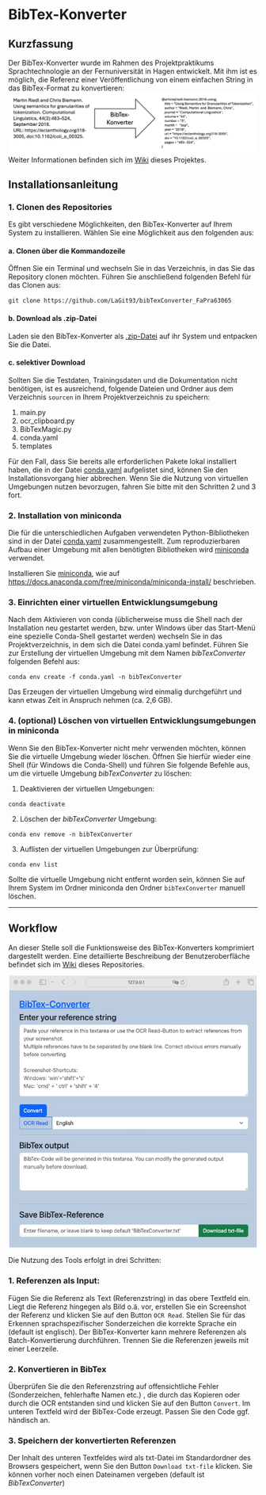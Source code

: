 # BibTex-Konverter

## Kurzfassung
Der BibTex-Konverter wurde im Rahmen des Projektpraktikums Sprachtechnologie an der Fernuniversität in Hagen 
entwickelt. Mit ihm ist es möglich, die Referenz einer Veröffentlichung von einem 
einfachen String in das BibTex-Format zu konvertieren:
![Intro.png](Dokumente%2FIntro.png)
Weiter Informationen
befinden sich im [Wiki](https://github.com/LaGit93/bibTexConverter_FaPra63065/wiki/BibTex%E2%80%90Konverter) dieses Projektes.

## Installationsanleitung 

### 1. Clonen des Repositories
Es gibt verschiedene Möglichkeiten, den BibTex-Konverter auf Ihrem System zu installieren. 
Wählen Sie eine Möglichkeit aus den folgenden aus:

#### a. Clonen über die Kommandozeile
Öffnen Sie ein Terminal und wechseln Sie in das Verzeichnis, in das Sie das Repository
clonen möchten. Führen Sie anschließend folgenden Befehl für das Clonen aus:

```
git clone https://github.com/LaGit93/bibTexConverter_FaPra63065
```

#### b. Download als .zip-Datei
Laden sie den BibTex-Konverter als [.zip-Datei](https://github.com/LaGit93/bibTexConverter_FaPra63065/archive/refs/heads/main.zip) auf ihr System und entpacken Sie die Datei.

#### c. selektiver Download

Sollten Sie die Testdaten, Trainingsdaten und die Dokumentation nicht benötigen, ist es ausreichend, 
folgende Dateien und Ordner aus dem Verzeichnis ```sourcen``` in Ihrem Projektverzeichnis zu speichern:
1. main.py
2. ocr_clipboard.py
3. BibTexMagic.py 
4. conda.yaml
5. templates


Für den Fall, dass Sie bereits alle erforderlichen Pakete lokal installiert haben, die in der
Datei [conda.yaml](https://github.com/LaGit93/bibTexConverter_FaPra63065/blob/main/sourcen/conda.yaml)
aufgelistet sind, können Sie den Installationsvorgang hier abbrechen. Wenn Sie die 
Nutzung von virtuellen Umgebungen nutzen bevorzugen, fahren Sie bitte mit den 
Schritten 2 und 3 fort.


### 2. Installation von miniconda

Die für die unterschiedlichen Aufgaben verwendeten Python-Bibliotheken sind in der Datei 
[conda.yaml](https://github.com/LaGit93/bibTexConverter_FaPra63065/blob/main/sourcen/conda.yaml) zusammengestellt. 
Zum reproduzierbaren Aufbau einer Umgebung mit allen benötigten Bibliotheken wird
[miniconda](https://docs.anaconda.com/miniconda/) verwendet. 

Installieren Sie [miniconda](https://docs.anaconda.com/miniconda/), 
wie auf https://docs.anaconda.com/free/miniconda/miniconda-install/ 
beschrieben.



### 3. Einrichten einer virtuellen Entwicklungsumgebung

Nach dem Aktivieren von conda (üblicherweise muss die Shell nach der Installation neu gestartet werden, bzw. unter Windows
über das Start-Menü eine spezielle Conda-Shell gestartet werden) wechseln Sie in das Projektverzeichnis, in dem sich die 
Datei conda.yaml befindet. Führen Sie zur Erstellung der virtuellen Umgebung mit dem Namen 
*bibTexConverter* folgenden Befehl aus:

```
conda env create -f conda.yaml -n bibTexConverter
```

Das Erzeugen der virtuellen Umgebung wird einmalig durchgeführt und kann etwas Zeit in 
Anspruch nehmen (ca. 2,6 GB).

### 4. (optional) Löschen von virtuellen Entwicklungsumgebungen in miniconda
Wenn Sie den BibTex-Konverter nicht mehr verwenden möchten, können Sie die virtuelle
Umgebung wieder löschen. Öffnen Sie hierfür wieder eine Shell (für Windows die Conda-Shell)
und führen Sie folgende Befehle aus, um die virtuelle Umgebung *bibTexConverter* zu löschen:
1. Deaktivieren der virtuellen Umgebungen:
```
conda deactivate
```
2. Löschen der *bibTexConverter* Umgebung:
```
conda env remove -n bibTexConverter
```
3. Auflisten der virtuellen Umgebungen zur Überprüfung:
```
conda env list
```

Sollte die virtuelle Umgebung nicht entfernt worden sein, können Sie auf Ihrem System
im Ordner miniconda den Ordner ```bibTexConverter``` manuell löschen.

---

## Workflow

An dieser Stelle soll die Funktionsweise des BibTex-Konverters komprimiert dargestellt werden.
Eine detaillierte Beschreibung der Benutzeroberfläche befindet sich im [Wiki](https://github.com/LaGit93/bibTexConverter_FaPra63065/wiki/BibTex%E2%80%90Konverter/#Benutzeroberfl%C3%A4che)
dieses Repositories. 

<p align="center">
<img src="https://github.com/LaGit93/bibTexConverter_FaPra63065/blob/main/Dokumente/WebApp.jpeg" width="500"/>
</p>

Die Nutzung des Tools erfolgt in drei Schritten:

### 1. Referenzen als Input:
Fügen Sie die Referenz als Text (Referenzstring) in das obere Textfeld ein. Liegt die 
Referenz hingegen als Bild o.ä. vor, erstellen Sie ein Screenshot der Referenz und klicken Sie auf den Button ```OCR Read```. 
Stellen Sie für das Erkennen sprachspezifischer Sonderzeichen die korrekte Sprache ein (default ist englisch).
Der BibTex-Konverter kann mehrere Referenzen als Batch-Konvertierung durchführen. Trennen Sie die Referenzen jeweils mit einer Leerzeile.
### 2. Konvertieren in BibTex
Überprüfen Sie die den Referenzstring auf offensichtliche Fehler (Sonderzeichen, fehlerhafte Namen etc.) , die durch das Kopieren oder durch die OCR entstanden sind und klicken Sie auf den Button ```Convert```.
Im unteren Textfeld wird der BibTex-Code erzeugt. Passen Sie den Code ggf. händisch an.

### 3. Speichern der konvertierten Referenzen
Der Inhalt des unteren Textfeldes wird als txt-Datei im Standardordner des Browsers gespeichert, wenn Sie den Button ```Download txt-file``` klicken.
Sie können vorher noch einen Dateinamen vergeben (default ist *BibTexConverter*)

